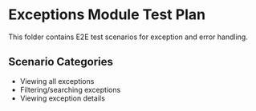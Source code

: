 # Exceptions Module Test Plan

This folder contains E2E test scenarios for exception and error handling.

## Scenario Categories

- Viewing all exceptions
- Filtering/searching exceptions
- Viewing exception details
